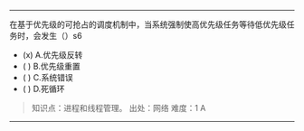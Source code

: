 ---
在基于优先级的可抢占的调度机制中，当系统强制使高优先级任务等待低优先级任务时，会发生（）s6
- (x) A.优先级反转
- ( ) B.优先级重置
- ( ) C.系统错误
- ( ) D.死循环

> 知识点：进程和线程管理。
> 出处：网络
> 难度：1
> A

---